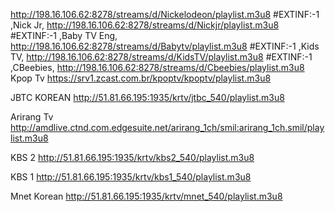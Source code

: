 http://198.16.106.62:8278/streams/d/Nickelodeon/playlist.m3u8
#EXTINF:-1 ,Nick Jr,
http://198.16.106.62:8278/streams/d/Nickjr/playlist.m3u8
#EXTINF:-1 ,Baby TV Eng,
http://198.16.106.62:8278/streams/d/Babytv/playlist.m3u8
#EXTINF:-1 ,Kids TV,
http://198.16.106.62:8278/streams/d/KidsTV/playlist.m3u8
#EXTINF:-1 ,CBeebies,
http://198.16.106.62:8278/streams/d/Cbeebies/playlist.m3u8
Kpop Tv
https://srv1.zcast.com.br/kpoptv/kpoptv/playlist.m3u8

JBTC KOREAN
http://51.81.66.195:1935/krtv/jtbc_540/playlist.m3u8

Arirang Tv
http://amdlive.ctnd.com.edgesuite.net/arirang_1ch/smil:arirang_1ch.smil/playlist.m3u8

KBS 2
http://51.81.66.195:1935/krtv/kbs2_540/playlist.m3u8

KBS 1
http://51.81.66.195:1935/krtv/kbs1_540/playlist.m3u8

Mnet Korean
http://51.81.66.195:1935/krtv/mnet_540/playlist.m3u8
